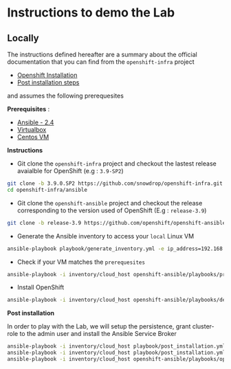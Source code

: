 # Instructions to demo the Lab

## Locally

The instructions defined hereafter are a summary about the official documentation that you can find from the `openshift-infra` project

- [Openshift Installation](https://github.com/snowdrop/openshift-infra/tree/3.9.0.SP2#openshift-deployment)
- [Post installation steps](https://github.com/snowdrop/openshift-infra/blob/3.9.0.SP2/ansible/README-post-installation.md)

and assumes the following prerequesites 

**Prerequisites** :
- [Ansible - 2.4](http://docs.ansible.com/ansible/latest/installation_guide/intro_installation.html)
- [Virtualbox](https://www.virtualbox.org/wiki/Downloads)
- [Centos VM](https://github.com/snowdrop/openshift-infra/tree/3.9.0.SP2#option-2--local---customized-linux-vm)

**Instructions**

- Git clone the `openshift-infra` project and checkout the lastest release avaialble for OpenShift (e.g : `3.9-SP2`)

```bash
git clone -b 3.9.0.SP2 https://github.com/snowdrop/openshift-infra.git
cd openshift-infra/ansible
```

- Git clone the `openshift-ansible` project and checkout the release corresponding to the version used of OpenShift (E.g : `release-3.9`) 

```bash
git clone -b release-3.9 https://github.com/openshift/openshift-ansible.git
```

- Generate the Ansible inventory to access your `local` Linux VM

```bash
ansible-playbook playbook/generate_inventory.yml -e ip_address=192.168.99.50
```

- Check if your VM matches the `prerequesites`

```bash
ansible-playbook -i inventory/cloud_host openshift-ansible/playbooks/prerequisites.yml
```

- Install OpenShift

```bash
ansible-playbook -i inventory/cloud_host openshift-ansible/playbooks/deploy_cluster.yml
```

**Post installation**

In order to play with the Lab, we will setup the persistence, grant cluster-role to the admin user and install the Ansible Service Broker

```bash
ansible-playbook -i inventory/cloud_host playbook/post_installation.yml -e openshift_admin_pwd=admin --tags "enable_cluster_admin"
ansible-playbook -i inventory/cloud_host playbook/post_installation.yml --tags persistence 
ansible-playbook -i inventory/cloud_host openshift-ansible/playbooks/openshift-service-catalog/config.yml
```